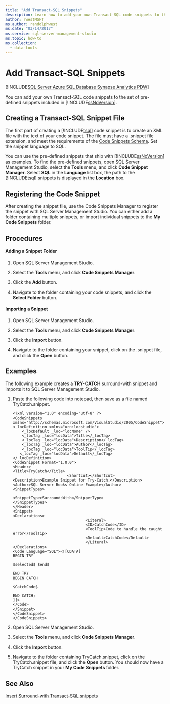 ```yaml
---
title: "Add Transact-SQL Snippets"
description: Learn how to add your own Transact-SQL code snippets to the set of pre-defined snippets included in SQL Server.
author: rwestMSFT
ms.author: randolphwest
ms.date: "03/14/2017"
ms.service: sql-server-management-studio
ms.topic: how-to
ms.collection:
  - data-tools
---
```


# Add Transact-SQL Snippets

[!INCLUDE[SQL Server Azure SQL Database Synapse Analytics PDW](../includes/applies-to-version/sql-asdb-asdbmi-asa-pdw.md)]

You can add your own Transact-SQL code snippets to the set of pre-defined snippets included in [!INCLUDE[ssNoVersion](../includes/ssnoversion-md.md)].  

## Creating a Transact-SQL Snippet File  
 The first part of creating a [!INCLUDE[tsql](../includes/tsql-md.md)] code snippet is to create an XML file with the text of your code snippet. The file must have a .snippet file extension, and meet the requirements of the [Code Snippets Schema](/previous-versions/visualstudio/visual-studio-2015/ide/code-snippets-schema-reference). Set the snippet language to SQL.  
  
 You can use the pre-defined snippets that ship with [!INCLUDE[ssNoVersion](../includes/ssnoversion-md.md)] as examples. To find the pre-defined snippets, open SQL Server Management Studio, select the **Tools** menu, and click **Code Snippet Manager**. Select **SQL** in the **Language** list box, the path to the [!INCLUDE[tsql](../includes/tsql-md.md)] snippets is displayed in the **Location** box.  
  
## Registering the Code Snippet  
 After creating the snippet file, use the Code Snippets Manager to register the snippet with SQL Server Management Studio. You can either add a folder containing multiple snippets, or import individual snippets to the **My Code Snippets** folder.  
  
## Procedures  
  
#### Adding a Snippet Folder  
  
1.  Open SQL Server Management Studio.  
  
2.  Select the **Tools** menu, and click **Code Snippets Manager**.  
  
3.  Click the **Add** button.  
  
4.  Navigate to the folder containing your code snippets, and click the **Select Folder** button.  
  
#### Importing a Snippet  
  
1.  Open SQL Server Management Studio.  
  
2.  Select the **Tools** menu, and click **Code Snippets Manager**.  
  
3.  Click the **Import** button.  
  
4.  Navigate to the folder containing your snippet, click on the .snippet file, and click the **Open** button.  
  
## Examples  
 The following example creates a **TRY-CATCH** surround-with snippet and imports it to SQL Server Management Studio.  
  
1.  Paste the following code into notepad, then save as a file named TryCatch.snippet.  
  
    ```  
    <?xml version="1.0" encoding="utf-8" ?>  
    <CodeSnippets  xmlns="http://schemas.microsoft.com/VisualStudio/2005/CodeSnippet">  
    <_locDefinition xmlns="urn:locstudio">  
        <_locDefault _loc="locNone" />  
        <_locTag _loc="locData">Title</_locTag>  
        <_locTag _loc="locData">Description</_locTag>  
        <_locTag _loc="locData">Author</_locTag>  
        <_locTag _loc="locData">ToolTip</_locTag>  
       <_locTag _loc="locData">Default</_locTag>  
    </_locDefinition>  
    <CodeSnippet Format="1.0.0">  
    <Header>  
    <Title>TryCatch</Title>  
                            <Shortcut></Shortcut>  
    <Description>Example Snippet for Try-Catch.</Description>  
    <Author>SQL Server Books Online Example</Author>  
    <SnippetTypes>  
                                    <SnippetType>SurroundsWith</SnippetType>  
    </SnippetTypes>  
    </Header>  
    <Snippet>  
    <Declarations>  
                                    <Literal>  
                                    <ID>CatchCode</ID>  
                                    <ToolTip>Code to handle the caught error</ToolTip>  
                                    <Default>CatchCode</Default>  
                                    </Literal>  
    </Declarations>  
    <Code Language="SQL"><![CDATA[  
    BEGIN TRY  
  
    $selected$ $end$  
  
    END TRY  
    BEGIN CATCH  
  
    $CatchCode$  
  
    END CATCH;  
    ]]>  
    </Code>  
    </Snippet>  
    </CodeSnippet>  
    </CodeSnippets>  
    ```  
  
2.  Open SQL Server Management Studio.  
  
3.  Select the **Tools** menu, and click **Code Snippets Manager**.  
  
4.  Click the **Import** button.  
  
5.  Navigate to the folder containing TryCatch.snippet, click on the TryCatch.snippet file, and click the **Open** button. You should now have a TryCatch snippet in your **My Code Snippets** folder.  
  
## See Also  
 [Insert Surround-with Transact-SQL snippets](./insert-surround-with-transact-sql-snippets.md)  
